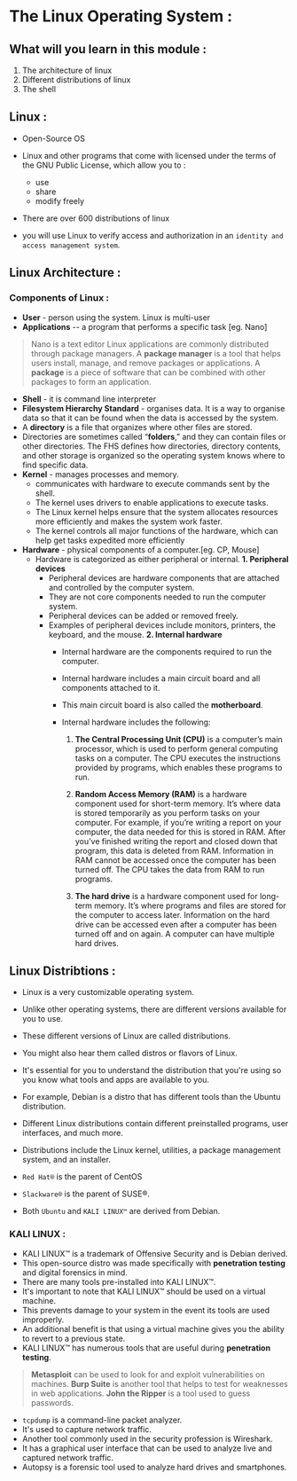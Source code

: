# The Linux Operating System : 

## What will you learn in this module :
1. The architecture of linux
2. Different distributions of linux
3. The shell

## Linux :
- Open-Source OS
- Linux and other programs that come with licensed under the terms of the GNU Public License, which allow you to :
  - use
  - share
  - modify freely

- There are over 600 distributions of linux

- you will use Linux to verify access and authorization in an `identity and access management system`.

## Linux Architecture :

### Components of Linux :
- **User** - person using the system. Linux is multi-user
- **Applications** --  a program that performs a specific task [eg. Nano]
> Nano is a text editor
> Linux applications are commonly distributed through package managers.
> A **package manager** is a tool that helps users install, manage, and remove packages or applications.
> A **package** is a piece of software that can be combined with other packages to form an application.
- **Shell** - it is command line interpreter
- **Filesystem Hierarchy Standard** - organises data. It is a way to organise data so that it can be found when the data is accessed by the system.
- A **directory** is a file that organizes where other files are stored.
- Directories are sometimes called “**folders**,” and they can contain files or other directories. The FHS defines how directories, directory contents, and other storage is organized so the operating system knows where to find specific data. 
- **Kernel** - manages processes and memory.
  - communicates with hardware to execute commands sent by the shell.
  - The kernel uses drivers to enable applications to execute tasks.
  - The Linux kernel helps ensure that the system allocates resources more efficiently and makes the system work faster.
  - The kernel controls all major functions of the hardware, which can help get tasks expedited more efficiently
- **Hardware** - physical components of a computer.[eg. CP, Mouse]
  - Hardware is categorized as either peripheral or internal.
    **1. Peripheral devices**
      - Peripheral devices are hardware components that are attached and controlled by the computer system.
      - They are not core components needed to run the computer system.
      - Peripheral devices can be added or removed freely.
      - Examples of peripheral devices include monitors, printers, the keyboard, and the mouse.
    **2. Internal hardware**
        - Internal hardware are the components required to run the computer.
        - Internal hardware includes a main circuit board and all components attached to it.
        - This main circuit board is also called the **motherboard**.
        - Internal hardware includes the following: 

            1. **The Central Processing Unit (CPU)** is a computer’s main processor, which is used to perform general computing tasks on a computer. The CPU executes the instructions provided by programs, which enables these programs to run. 
            
            2. **Random Access Memory (RAM)** is a hardware component used for short-term memory. It’s where data is stored temporarily as you perform tasks on your computer. For example, if you’re writing a report on your computer, the data needed for this is stored in RAM. After you’ve finished writing the report and closed down that program, this data is deleted from RAM. Information in RAM cannot be accessed once the computer has been turned off. The CPU takes the data from RAM to run programs. 
            
            3. **The hard drive** is a hardware component used for long-term memory. It’s where programs and files are stored for the computer to access later. Information on the hard drive can be accessed even after a computer has been turned off and on again. A computer can have multiple hard drives.

## Linux Distribtions :
- Linux is a very customizable operating system.
- Unlike other operating systems, there are different versions available for you to use.
- These different versions of Linux are called distributions.
- You might also hear them called distros or flavors of Linux.
- It's essential for you to understand the distribution that you're using so you know what tools and apps are available to you.
- For example, Debian is a distro that has different tools than the Ubuntu distribution.
- Different Linux distributions contain different preinstalled programs, user interfaces, and much more.
- Distributions include the Linux kernel, utilities, a package management system, and an installer.

- `Red Hat®` is the parent of CentOS
- `Slackware®` is the parent of SUSE®.
- Both `Ubuntu` and `KALI LINUX™` are derived from Debian.

### KALI LINUX :
- KALI LINUX™ is a trademark of Offensive Security and is Debian derived.
- This open-source distro was made specifically with **penetration testing** and digital forensics in mind.
- There are many tools pre-installed into KALI LINUX™.
- It's important to note that KALI LINUX™ should be used on a virtual machine.
- This prevents damage to your system in the event its tools are used improperly.
- An additional benefit is that using a virtual machine gives you the ability to revert to a previous state.
- KALI LINUX™ has numerous tools that are useful during **penetration testing**.

> **Metasploit** can be used to look for and exploit vulnerabilities on machines.
> **Burp Suite** is another tool that helps to test for weaknesses in web applications.
> **John the Ripper** is a tool used to guess passwords.

- `tcpdump` is a command-line packet analyzer.
- It's used to capture network traffic.
- Another tool commonly used in the security profession is Wireshark.
- It has a graphical user interface that can be used to analyze live and captured network traffic.
- Autopsy is a forensic tool used to analyze hard drives and smartphones.

